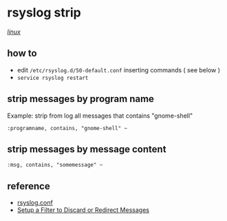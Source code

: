 # rsyslog strip

*[linux](../README.md#linux)*

## how to

- edit `/etc/rsyslog.d/50-default.conf` inserting commands ( see below )
- `service rsyslog restart`

## strip messages by program name

Example: strip from log all messages that contains "gnome-shell"

```
:programname, contains, "gnome-shell" ~
```

## strip messages by message content

```
:msg, contains, "somemessage" ~
```

## reference

- [rsyslog.conf](http://manpages.ubuntu.com/manpages/bionic/en/man5/rsyslog.conf.5.html)
- [Setup a Filter to Discard or Redirect Messages](https://www.thegeekdiary.com/etc-rsyslog-conf-setup-a-filter-to-discard-or-redirect-messages/)
